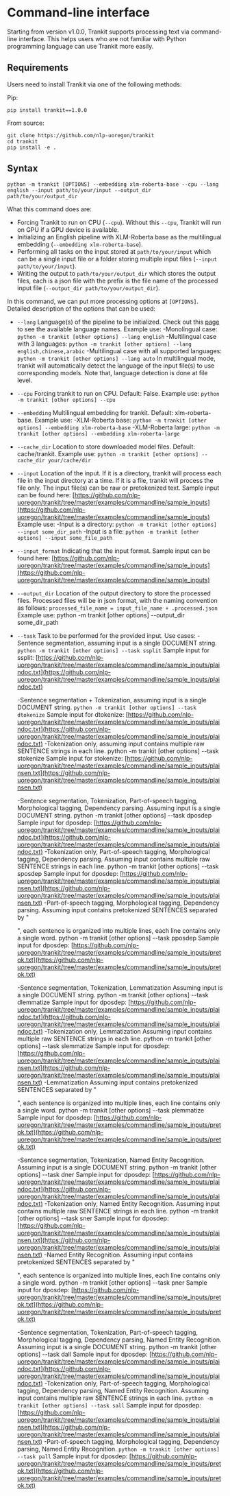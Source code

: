 # Command-line interface

Starting from version v1.0.0, Trankit supports processing text via command-line interface. This helps users who are not familiar with Python programming language can use Trankit more easily.

## Requirements
Users need to install Trankit via one of the following methods:

Pip:
```
pip install trankit==1.0.0
```

From source:
```
git clone https://github.com/nlp-uoregon/trankit
cd trankit
pip install -e .
```

## Syntax
```
python -m trankit [OPTIONS] --embedding xlm-roberta-base --cpu --lang english --input path/to/your/input --output_dir path/to/your/output_dir
```
What this command does are:
- Forcing Trankit to run on CPU (`--cpu`). Without this `--cpu`, Trankit will run on GPU if a GPU device is available.
- Initializing an English pipeline with XLM-Roberta base as the multilingual embedding (`--embedding xlm-roberta-base`).
- Performing all tasks on the input stored at `path/to/your/input` which can be a single input file or a folder storing multiple input files (`--input path/to/your/input`).
- Writing the output to `path/to/your/output_dir` which stores the output files, each is a json file with the prefix is the file name of the processed input file (`--output_dir path/to/your/output_dir`).

In this command, we can put more processing options at `[OPTIONS]`. Detailed description of the options that can be used:

* `--lang`
    Language(s) of the pipeline to be initialized. Check out this [page]() to see the available language names.
    Example use:
    -Monolingual case: `python -m trankit [other options] --lang english`
    -Multilingual case with 3 languages: `python -m trankit [other options] --lang english,chinese,arabic`
    -Multilingual case with all supported languages: `python -m trankit [other options] --lang auto`
    In multilingual mode, trankit will automatically detect the language of the input file(s) to use corresponding models.
    Note that, language detection is done at file level.
 
* `--cpu`
    Forcing trankit to run on CPU. Default: False.
    Example use:
    `python -m trankit [other options] --cpu`

* `--embedding`
    Multilingual embedding for trankit. Default: xlm-roberta-base.
    Example use:
    -XLM-Roberta base: `python -m trankit [other options] --embedding xlm-roberta-base`
    -XLM-Roberta large: `python -m trankit [other options] --embedding xlm-roberta-large`
    
* `--cache_dir`
    Location to store downloaded model files. Default: cache/trankit.
    Example use:
    `python -m trankit [other options] --cache_dir your/cache/dir`

* `--input`
    Location of the input.
    If it is a directory, trankit will process each file in the input directory at a time.
    If it is a file, trankit will process the file only.
    The input file(s) can be raw or pretokenized text. Sample input can be found here:
    [https://github.com/nlp-uoregon/trankit/tree/master/examples/commandline/sample_inputs](https://github.com/nlp-uoregon/trankit/tree/master/examples/commandline/sample_inputs)
    Example use:
    -Input is a directory: `python -m trankit [other options] --input some_dir_path`
    -Input is a file: `python -m trankit [other options] --input some_file_path`
    
* `--input_format`
    Indicating that the input format. Sample input can be found here:
    [https://github.com/nlp-uoregon/trankit/tree/master/examples/commandline/sample_inputs](https://github.com/nlp-uoregon/trankit/tree/master/examples/commandline/sample_inputs)

* `--output_dir`
    Location of the output directory to store the processed files. Processed files will be in json format, with the naming convention as follows:
        `processed_file_name = input_file_name + .processed.json`
    Example use:
    python -m trankit [other options] --output_dir some_dir_path

* `--task`
    Task to be performed for the provided input.
    Use cases:
    -Sentence segmentation, assuming input is a single DOCUMENT string.
       `python -m trankit [other options] --task ssplit`
     Sample input for ssplit: [https://github.com/nlp-uoregon/trankit/tree/master/examples/commandline/sample_inputs/plaindoc.txt](https://github.com/nlp-uoregon/trankit/tree/master/examples/commandline/sample_inputs/plaindoc.txt)
    
    -Sentence segmentation + Tokenization, assuming input is a single DOCUMENT string.
       `python -m trankit [other options] --task dtokenize`
     Sample input for dtokenize: [https://github.com/nlp-uoregon/trankit/tree/master/examples/commandline/sample_inputs/plaindoc.txt](https://github.com/nlp-uoregon/trankit/tree/master/examples/commandline/sample_inputs/plaindoc.txt)
    -Tokenization only, assuming input contains multiple raw SENTENCE strings in each line.
       python -m trankit [other options] --task stokenize
     Sample input for stokenize: [https://github.com/nlp-uoregon/trankit/tree/master/examples/commandline/sample_inputs/plainsen.txt](https://github.com/nlp-uoregon/trankit/tree/master/examples/commandline/sample_inputs/plainsen.txt)
    
    -Sentence segmentation, Tokenization, Part-of-speech tagging, Morphological tagging, Dependency parsing.
     Assuming input is a single DOCUMENT string.
       python -m trankit [other options] --task dposdep
     Sample input for dposdep: [https://github.com/nlp-uoregon/trankit/tree/master/examples/commandline/sample_inputs/plaindoc.txt](https://github.com/nlp-uoregon/trankit/tree/master/examples/commandline/sample_inputs/plaindoc.txt)
    -Tokenization only, Part-of-speech tagging, Morphological tagging, Dependency parsing.
     Assuming input contains multiple raw SENTENCE strings in each line.
       python -m trankit [other options] --task sposdep
     Sample input for dposdep: [https://github.com/nlp-uoregon/trankit/tree/master/examples/commandline/sample_inputs/plainsen.txt](https://github.com/nlp-uoregon/trankit/tree/master/examples/commandline/sample_inputs/plainsen.txt)
    -Part-of-speech tagging, Morphological tagging, Dependency parsing.
     Assuming input contains pretokenized SENTENCES separated by "
    
    ", each sentence is organized into multiple lines, each line contains only a single word.
       python -m trankit [other options] --task pposdep
     Sample input for dposdep: [https://github.com/nlp-uoregon/trankit/tree/master/examples/commandline/sample_inputs/pretok.txt](https://github.com/nlp-uoregon/trankit/tree/master/examples/commandline/sample_inputs/pretok.txt)
    
    -Sentence segmentation, Tokenization, Lemmatization
     Assuming input is a single DOCUMENT string.
       python -m trankit [other options] --task dlemmatize Sample input for dposdep: [https://github.com/nlp-uoregon/trankit/tree/master/examples/commandline/sample_inputs/plaindoc.txt](https://github.com/nlp-uoregon/trankit/tree/master/examples/commandline/sample_inputs/plaindoc.txt)
    -Tokenization only, Lemmatization
     Assuming input contains multiple raw SENTENCE strings in each line.
       python -m trankit [other options] --task slemmatize
     Sample input for dposdep: [https://github.com/nlp-uoregon/trankit/tree/master/examples/commandline/sample_inputs/plainsen.txt](https://github.com/nlp-uoregon/trankit/tree/master/examples/commandline/sample_inputs/plainsen.txt)
    -Lemmatization
     Assuming input contains pretokenized SENTENCES separated by "
    
    ", each sentence is organized into multiple lines, each line contains only a single word.
       python -m trankit [other options] --task plemmatize
     Sample input for dposdep: [https://github.com/nlp-uoregon/trankit/tree/master/examples/commandline/sample_inputs/pretok.txt](https://github.com/nlp-uoregon/trankit/tree/master/examples/commandline/sample_inputs/pretok.txt)
    
    -Sentence segmentation, Tokenization, Named Entity Recognition.
     Assuming input is a single DOCUMENT string.
       python -m trankit [other options] --task dner
     Sample input for dposdep: [https://github.com/nlp-uoregon/trankit/tree/master/examples/commandline/sample_inputs/plaindoc.txt](https://github.com/nlp-uoregon/trankit/tree/master/examples/commandline/sample_inputs/plaindoc.txt)
    -Tokenization only, Named Entity Recognition.
     Assuming input contains multiple raw SENTENCE strings in each line.
       python -m trankit [other options] --task sner
     Sample input for dposdep: [https://github.com/nlp-uoregon/trankit/tree/master/examples/commandline/sample_inputs/plainsen.txt](https://github.com/nlp-uoregon/trankit/tree/master/examples/commandline/sample_inputs/plainsen.txt)
    -Named Entity Recognition.
     Assuming input contains pretokenized SENTENCES separated by "
    
    ", each sentence is organized into multiple lines, each line contains only a single word.
       python -m trankit [other options] --task pner
     Sample input for dposdep: [https://github.com/nlp-uoregon/trankit/tree/master/examples/commandline/sample_inputs/pretok.txt](https://github.com/nlp-uoregon/trankit/tree/master/examples/commandline/sample_inputs/pretok.txt)
    
    -Sentence segmentation, Tokenization, Part-of-speech tagging, Morphological tagging, Dependency parsing, Named Entity Recognition.
    Assuming input is a single DOCUMENT string.
       python -m trankit [other options] --task dall
     Sample input for dposdep: [https://github.com/nlp-uoregon/trankit/tree/master/examples/commandline/sample_inputs/plaindoc.txt](https://github.com/nlp-uoregon/trankit/tree/master/examples/commandline/sample_inputs/plaindoc.txt)
    -Tokenization only, Part-of-speech tagging, Morphological tagging, Dependency parsing, Named Entity Recognition.
     Assuming input contains multiple raw SENTENCE strings in each line.
       `python -m trankit [other options] --task sall`
     Sample input for dposdep: [https://github.com/nlp-uoregon/trankit/tree/master/examples/commandline/sample_inputs/plainsen.txt](https://github.com/nlp-uoregon/trankit/tree/master/examples/commandline/sample_inputs/plainsen.txt)
    -Part-of-speech tagging, Morphological tagging, Dependency parsing, Named Entity Recognition.
       `python -m trankit [other options] --task pall`
     Sample input for dposdep: [https://github.com/nlp-uoregon/trankit/tree/master/examples/commandline/sample_inputs/pretok.txt](https://github.com/nlp-uoregon/trankit/tree/master/examples/commandline/sample_inputs/pretok.txt)